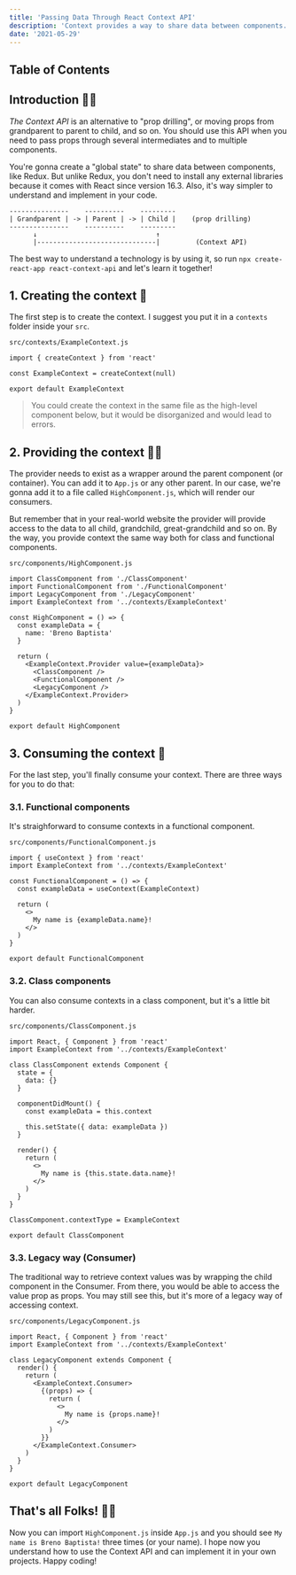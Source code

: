 ```yaml
---
title: 'Passing Data Through React Context API'
description: 'Context provides a way to share data between components.'
date: '2021-05-29'
---
```


## Table of Contents

## Introduction <span class="emoji">👋🏻</span>

<dfn>The Context API</dfn> is an alternative to "prop drilling", or moving props from grandparent to parent to child, and so on. You should use this API when you need to pass props through several intermediates and to multiple components.

You're gonna create a "global state" to share data between components, like Redux. But unlike Redux, you don't need to install any external libraries because it comes with React since version 16.3. Also, it's way simpler to understand and implement in your code.

```markup
---------------    ----------    ---------
| Grandparent | -> | Parent | -> | Child |    (prop drilling)
---------------    ----------    ---------
      ↓                              ↑
      |------------------------------|         (Context API)
```

The best way to understand a technology is by using it, so run `npx create-react-app react-context-api` and let's learn it together!

## 1. Creating the context <span class="emoji">🧠</span>

The first step is to create the context. I suggest you put it in a `contexts` folder inside your `src`.

`src/contexts/ExampleContext.js`

```js[class="line-numbers"]
import { createContext } from 'react'

const ExampleContext = createContext(null)

export default ExampleContext
```

> You could create the context in the same file as the high-level component below, but it would be disorganized and would lead to errors.

## 2. Providing the context <span class="emoji">🙌🏻</span>

The provider needs to exist as a wrapper around the parent component (or container). You can add it to `App.js` or any other parent. In our case, we're gonna add it to a file called `HighComponent.js`, which will render our consumers.

But remember that in your real-world website the provider will provide access to the data to all child, grandchild, great-grandchild and so on. By the way, you provide context the same way both for class and functional components.

`src/components/HighComponent.js`

```js[class="line-numbers"]
import ClassComponent from './ClassComponent'
import FunctionalComponent from './FunctionalComponent'
import LegacyComponent from './LegacyComponent'
import ExampleContext from '../contexts/ExampleContext'

const HighComponent = () => {
  const exampleData = {
    name: 'Breno Baptista'
  }

  return (
    <ExampleContext.Provider value={exampleData}>
      <ClassComponent />
      <FunctionalComponent />
      <LegacyComponent />
    </ExampleContext.Provider>
  )
}

export default HighComponent
```

## 3. Consuming the context <span class="emoji">🍓</span>

For the last step, you'll finally consume your context. There are three ways for you to do that:

### 3.1. Functional components

It's straighforward to consume contexts in a functional component.

`src/components/FunctionalComponent.js`

```js[class="line-numbers"]
import { useContext } from 'react'
import ExampleContext from '../contexts/ExampleContext'

const FunctionalComponent = () => {
  const exampleData = useContext(ExampleContext)

  return (
    <>
      My name is {exampleData.name}!
    </>
  )
}

export default FunctionalComponent
```

### 3.2. Class components

You can also consume contexts in a class component, but it's a little bit harder.

`src/components/ClassComponent.js`

```js[class="line-numbers"]
import React, { Component } from 'react'
import ExampleContext from '../contexts/ExampleContext'

class ClassComponent extends Component {
  state = {
    data: {}
  }

  componentDidMount() {
    const exampleData = this.context

    this.setState({ data: exampleData })
  }

  render() {
    return (
      <>
        My name is {this.state.data.name}!
      </>
    )
  }
}

ClassComponent.contextType = ExampleContext

export default ClassComponent
```

### 3.3. Legacy way (Consumer)

The traditional way to retrieve context values was by wrapping the child component in the Consumer. From there, you would be able to access the value prop as props. You may still see this, but it's more of a legacy way of accessing context.

`src/components/LegacyComponent.js`

```js[class="line-numbers"]
import React, { Component } from 'react'
import ExampleContext from '../contexts/ExampleContext'

class LegacyComponent extends Component {
  render() {
    return (
      <ExampleContext.Consumer>
        {(props) => {
          return (
            <>
              My name is {props.name}!
            </>
          )
        }}
      </ExampleContext.Consumer>
    )
  }
}

export default LegacyComponent
```

## That's all Folks! <span class="emoji">🐰🥕</span>

Now you can import `HighComponent.js` inside `App.js` and you should see `My name is Breno Baptista!` three times (or your name). I hope now you understand how to use the Context API and can implement it in your own projects. Happy coding!
